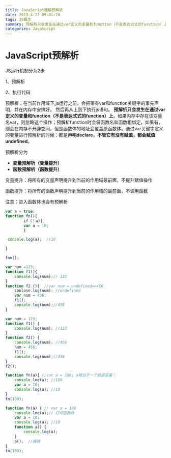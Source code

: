 ```yaml
---
title: JavaScript理解预解析
date: 2019-4-27 09:01:28
tags: JS概念
summary: 预解析只会发生在通过var定义的变量和function（不是表达式式的function）上...
categories: JavaScript
---
```


# JavaScript预解析

JS运行机制分为2步

1、预解析

2、执行代码

预解析：在当前作用域下,js运行之前，会把带有var和function关键字的事先声明，并在内存中安排好。 然后再从上到下执行js语句。 **预解析只会发生在通过var定义的变量和function（不是表达式式的function）上**。如果内存中存在该变量名var，则忽略这个操作；预解析function时会将函数名和函数相绑定，如果有，则会在内存不开辟空间，但是函数体的地址会覆盖原函数体。通过var关键字定义的变量进行预解析的时候：都是**声明declare，不管它有没有赋值，都会赋值undefined**。

预解析分为

- **变量预解析（变量提升）**
- **函数预解析（函数提升）**

变量提升：将所有的变量声明提升到当前的作用域最前面，不提升赋值操作

函数提升：将所有的函数声明提升到当前的作用域的最前面，不调用函数

注意：进入函数体也会有预解析



```javascript
var a = true;
function fn(){
    	if（！a){
    	var a = 10;           
    	}

 console.log(a);  //10

}

fnn();
```



```javascript
var num =123;
function f1(){
    console.log(num);// 123
}
function f2 (){  //var num = undefined=>456
    conlose.log(num); //undefined
    var num = 456;
    f1(); 
    console.log(num);//456
}
```



```js
var num = 123;
function f1() {
    console.log(num); //123
}
function f2() {
    console.log(num); //456
    num = 456;
    f1();
    console.log(num);//456
}
f2();
```



```js
function fn(a){ //var a = 100; a相当于一个局部变量；
    console.log(a); //100
    var a = 10;
    console.log(a); //10
}
fn(100);
```



```js
function fn(a) { // var a = 100
    console.log(a);// 打印函数体
    var a = 10;
    console.log(a); //10
    function a() {
        console.log(a);
    }
    a();  //报错
}
fn(100);
```

